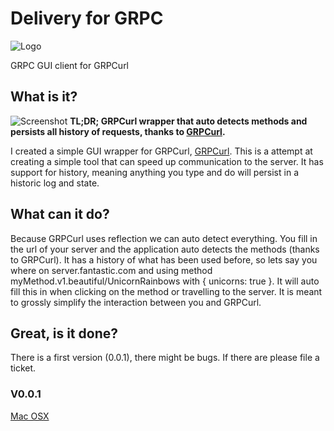 # Delivery for GRPC
![Logo](https://raw.githubusercontent.com/kfwerf/delivery/master/screenshot/logo.png)

GRPC GUI client for GRPCurl

## What is it?

![Screenshot](https://raw.githubusercontent.com/kfwerf/delivery/master/screenshot/wip2.png)
**TL;DR; GRPCurl wrapper that auto detects methods and persists all history of requests,
thanks to [GRPCurl](https://github.com/fullstorydev/grpcurl).**

I created a simple GUI wrapper for GRPCurl, [GRPCurl](https://github.com/fullstorydev/grpcurl).
This is a attempt at creating a simple tool that can speed up communication to the server. It has
support for history, meaning anything you type and do will persist in a historic log and state.

## What can it do?
Because GRPCurl uses reflection we can auto detect everything. You fill in the url of your server and the
application auto detects the methods (thanks to GRPCurl). It has a history of what has been used before, so
lets say you where on server.fantastic.com and using method myMethod.v1.beautiful/UnicornRainbows with { unicorns: true }. It will auto fill this in when clicking on the method or travelling to the server. It is meant to grossly
simplify the interaction between you and GRPCurl.

## Great, is it done?
There is a first version (0.0.1), there might be bugs. If there are please file a ticket.

### V0.0.1
[Mac OSX](https://github.com/kfwerf/delivery/releases/download/v0.0.1/Delivery-darwin-x64-0.0.1.zip)

